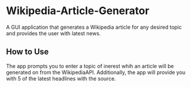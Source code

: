 # Wikipedia-Article-Generator
A GUI application that generates a Wikipedia article for any desired topic and provides the user with latest news.


## How to Use

The app prompts you to enter a topic of inerest whih an article will be generated on from the WikipediaAPI. Additionally, the app will provide you with 5 of the latest headlines with the source.
